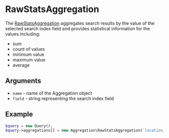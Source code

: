 # RawStatsAggregation

The [RawStatsAggregation](https://github.com/ezsystems/ezplatform-kernel/blob/master/eZ/Publish/API/Repository/Values/Content/Query/Aggregation/RawStatsAggregation.php) aggregates search results by the value of the selected search index field
and provides statistical information for the values including:

- sum
- count of values
- minimum value
- maximum value
- average

## Arguments

- `name` - name of the Aggregation object
- `field` - string representing the search index field

## Example

``` php
$query = new Query();
$query->aggregations[] = new Aggregation\RawStatsAggregation('location_depth', 'depth_i');
```
